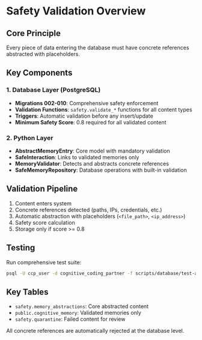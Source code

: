 # Safety Validation Overview

## Core Principle
Every piece of data entering the database must have concrete references abstracted with placeholders.

## Key Components

### 1. Database Layer (PostgreSQL)
- **Migrations 002-010**: Comprehensive safety enforcement
- **Validation Functions**: `safety.validate_*` functions for all content types
- **Triggers**: Automatic validation before any insert/update
- **Minimum Safety Score**: 0.8 required for all validated content

### 2. Python Layer
- **AbstractMemoryEntry**: Core model with mandatory validation
- **SafeInteraction**: Links to validated memories only
- **MemoryValidator**: Detects and abstracts concrete references
- **SafeMemoryRepository**: Database operations with built-in validation

## Validation Pipeline
1. Content enters system
2. Concrete references detected (paths, IPs, credentials, etc.)
3. Automatic abstraction with placeholders (`<file_path>`, `<ip_address>`)
4. Safety score calculation
5. Storage only if score >= 0.8

## Testing
Run comprehensive test suite:
```bash
psql -U ccp_user -d cognitive_coding_partner -f scripts/database/test-abstraction-enforcement.sql
```

## Key Tables
- `safety.memory_abstractions`: Core abstracted content
- `public.cognitive_memory`: Validated memories only
- `safety.quarantine`: Failed content for review

All concrete references are automatically rejected at the database level.